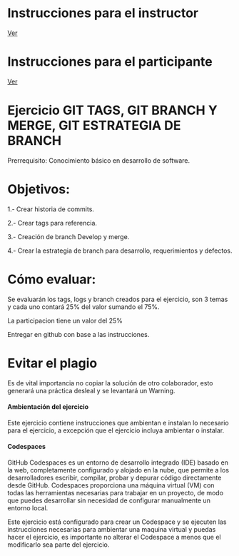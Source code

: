 # **Instrucciones para el instructor**
[Ver](Instrucciones/Readme_instructor.md)


# **Instrucciones para el participante**
[Ver](Instrucciones/Readme_participante.md)



# Ejercicio GIT TAGS, GIT BRANCH Y MERGE, GIT ESTRATEGIA DE BRANCH 

Prerrequisito: Conocimiento básico en desarrollo de software.

# **Objetivos:**
1.- Crear historia de commits.

2.- Crear tags para referencia. 

3.- Creación de branch Develop y merge.

4.- Crear la estrategia de branch para desarrollo, requerimientos y defectos.

# **Cómo evaluar:**
Se evaluarán los tags, logs y branch creados para el ejercicio, son 3 temas y cada uno contará 25% del valor sumando el 75%.

La participacion tiene un valor del 25%

Entregar en github con base a las instrucciones.

# Evitar el plagio
Es de vital importancia no copiar la solución de otro colaborador, esto generará una práctica desleal y se levantará un Warning.


#### Ambientación del ejercicio 
Este ejercicio contiene instrucciones que ambientan e instalan lo necesario para el ejercicio, a excepción que el ejercicio incluya ambientar o instalar.


#### Codespaces

GitHub Codespaces es un entorno de desarrollo integrado (IDE) basado en la web, completamente configurado y alojado en la nube, que permite a los desarrolladores escribir, compilar, probar y depurar código directamente desde GitHub. Codespaces proporciona una máquina virtual (VM) con todas las herramientas necesarias para trabajar en un proyecto, de modo que puedes desarrollar sin necesidad de configurar manualmente un entorno local.

Este ejercicio está configurado para crear un Codespace y se ejecuten las instrucciones necesarias para ambientar una maquina virtual y puedas hacer el ejercicio, es importante no alterar el Codespace a menos que el modificarlo sea parte del ejercicio.
